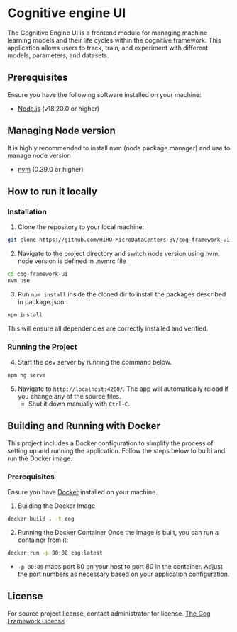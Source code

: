 # Cognitive engine UI

The Cognitive Engine UI is a frontend module for managing machine learning models and their life cycles within the cognitive framework. 
This application allows users to track, train, and experiment with different models, parameters, and datasets.

## Prerequisites

Ensure you have the following software installed on your machine:

- [Node.js](https://nodejs.org/en) (v18.20.0 or higher)

## Managing Node version

It is highly recommended to install nvm (node package manager) and use to manage node version
- [nvm](https://github.com/nvm-sh/nvm) (0.39.0 or higher)

## How to run it locally

### Installation

1. Clone the repository to your local machine:

```sh
git clone https://github.com/HIRO-MicroDataCenters-BV/cog-framework-ui
```

2. Navigate to the project directory and switch node version using nvm. 
   node version is defined in .nvmrc file

```sh
cd cog-framework-ui
nvm use
```

3. Run `npm install` inside the cloned dir to install the packages described in package.json:

```sh
npm install
```
This will ensure all dependencies are correctly installed and verified.

### Running the Project

4. Start the dev server by running the command below. 

```sh
npm ng serve
```

5. Navigate to `http://localhost:4200/`. The app will automatically
   reload if you change any of the source files.
   - Shut it down manually with `Ctrl-C`.

   
   
## Building and Running with Docker

This project includes a Docker configuration to simplify the process of setting up and running the application.
Follow the steps below to build and run the Docker image.

### Prerequisites

Ensure you have [Docker](https://www.docker.com/) installed on your machine.

1. Building the Docker Image

```sh
docker build . -t cog
```

2. Running the Docker Container
   Once the image is built, you can run a container from it:
```sh
docker run -p 80:80 cog:latest
```

- `-p 80:80` maps port 80 on your host to port 80 in the container. Adjust the port numbers as necessary based on your application configuration.


## License

For source project license, contact administrator for license.
[The Cog Framework License](LICENSE.md)
